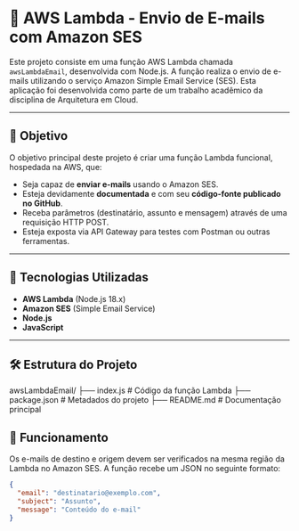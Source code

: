 # 📧 AWS Lambda - Envio de E-mails com Amazon SES

Este projeto consiste em uma função AWS Lambda chamada `awsLambdaEmail`, desenvolvida com Node.js. A função realiza o envio de e-mails utilizando o serviço Amazon Simple Email Service (SES). Esta aplicação foi desenvolvida como parte de um trabalho acadêmico da disciplina de Arquitetura em Cloud.

---

## 📌 Objetivo

O objetivo principal deste projeto é criar uma função Lambda funcional, hospedada na AWS, que:

- Seja capaz de **enviar e-mails** usando o Amazon SES.
- Esteja devidamente **documentada** e com seu **código-fonte publicado no GitHub**.
- Receba parâmetros (destinatário, assunto e mensagem) através de uma requisição HTTP POST.
- Esteja exposta via API Gateway para testes com Postman ou outras ferramentas.

---

## 🚀 Tecnologias Utilizadas

- **AWS Lambda** (Node.js 18.x)
- **Amazon SES** (Simple Email Service)
- **Node.js**
- **JavaScript**

---

## 🛠️ Estrutura do Projeto

awsLambdaEmail/
├── index.js # Código da função Lambda
├── package.json # Metadados do projeto
├── README.md # Documentação principal

## 🔧 Funcionamento

Os e-mails de destino e origem devem ser verificados na mesma região da Lambda no Amazon SES.
A função recebe um JSON no seguinte formato:

```json
{
  "email": "destinatario@exemplo.com",
  "subject": "Assunto",
  "message": "Conteúdo do e-mail"
}
